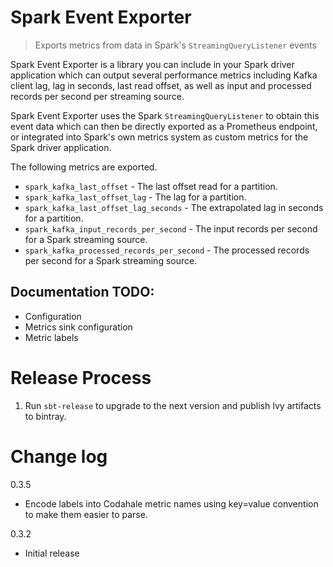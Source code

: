 # Spark Event Exporter

> Exports metrics from data in Spark's `StreamingQueryListener` events 

Spark Event Exporter is a library you can include in your Spark driver application which can output several performance
metrics including Kafka client lag, lag in seconds, last read offset, as well as input and processed records per 
second per streaming source.

Spark Event Exporter uses the Spark `StreamingQueryListener` to obtain this event data which can then be directly
exported as a Prometheus endpoint, or integrated into Spark's own metrics system as custom metrics for the Spark
driver application.

The following metrics are exported.

* `spark_kafka_last_offset` - The last offset read for a partition.
* `spark_kafka_last_offset_lag` - The lag for a partition.
* `spark_kafka_last_offset_lag_seconds` - The extrapolated lag in seconds for a partition.
* `spark_kafka_input_records_per_second` - The input records per second for a Spark streaming source.
* `spark_kafka_processed_records_per_second` - The processed records per second for a Spark streaming source.

## Documentation TODO:

- Configuration
- Metrics sink configuration
- Metric labels

# Release Process

1. Run `sbt-release` to upgrade to the next version and publish Ivy artifacts to bintray.

# Change log

0.3.5

* Encode labels into Codahale metric names using key=value convention to make them easier to parse.

0.3.2

* Initial release

